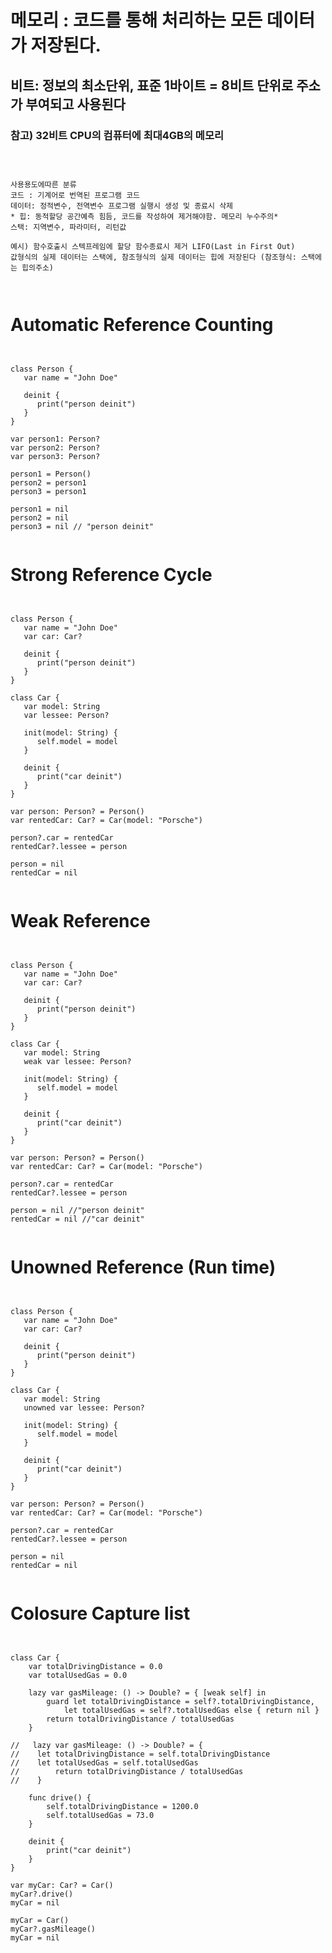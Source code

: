 
# 메모리 :  코드를 통해 처리하는 모든 데이터가 저장된다.

## 비트: 정보의 최소단위, 표준 1바이트 = 8비트 단위로 주소가 부여되고 사용된다

### 참고) 32비트 CPU의 컴퓨터에 최대4GB의 메모리

<pre><code>


사용용도에따른 분류
코드 : 기계어로 번역된 프로그램 코드
데이터: 정적변수, 전역변수 프로그램 실행시 생성 및 종료시 삭제
* 힙: 동적할당 공간예측 힘듬, 코드를 작성하여 제거해야함. 메모리 누수주의*
스택: 지역변수, 파라미터, 리턴값

예시) 함수호출시 스텍프레임에 할당 함수종료시 제거 LIFO(Last in First Out)
값형식의 실제 데이터는 스택에, 참조형식의 실제 데이터는 힙에 저장된다 (참조형식: 스택에는 힙의주소)


</code></pre>

# Automatic Reference Counting

<pre><code>

class Person {
   var name = "John Doe"
   
   deinit {
      print("person deinit")
   }
}

var person1: Person?
var person2: Person?
var person3: Person?

person1 = Person()
person2 = person1
person3 = person1

person1 = nil
person2 = nil
person3 = nil // "person deinit"

</code></pre>

# Strong Reference Cycle

<pre><code>

class Person {
   var name = "John Doe"
   var car: Car?
   
   deinit {
      print("person deinit")
   }
}

class Car {
   var model: String
   var lessee: Person?
   
   init(model: String) {
      self.model = model
   }
   
   deinit {
      print("car deinit")
   }
}

var person: Person? = Person()
var rentedCar: Car? = Car(model: "Porsche")

person?.car = rentedCar
rentedCar?.lessee = person

person = nil
rentedCar = nil

</code></pre>

# Weak Reference

<pre><code>

class Person {
   var name = "John Doe"
   var car: Car?
   
   deinit {
      print("person deinit")
   }
}

class Car {
   var model: String
   weak var lessee: Person?
   
   init(model: String) {
      self.model = model
   }
   
   deinit {
      print("car deinit")
   }
}

var person: Person? = Person()
var rentedCar: Car? = Car(model: "Porsche")

person?.car = rentedCar
rentedCar?.lessee = person

person = nil //"person deinit"
rentedCar = nil //"car deinit"

</code></pre>

# Unowned Reference (Run time)

<pre><code>

class Person {
   var name = "John Doe"
   var car: Car?
   
   deinit {
      print("person deinit")
   }
}

class Car {
   var model: String
   unowned var lessee: Person?
   
   init(model: String) {
      self.model = model
   }
   
   deinit {
      print("car deinit")
   }
}

var person: Person? = Person()
var rentedCar: Car? = Car(model: "Porsche")

person?.car = rentedCar
rentedCar?.lessee = person

person = nil
rentedCar = nil

</code></pre>

# Colosure Capture list

<pre><code>

class Car {
    var totalDrivingDistance = 0.0
    var totalUsedGas = 0.0
    
    lazy var gasMileage: () -> Double? = { [weak self] in
        guard let totalDrivingDistance = self?.totalDrivingDistance,
            let totalUsedGas = self?.totalUsedGas else { return nil }
        return totalDrivingDistance / totalUsedGas
    }
    
//   lazy var gasMileage: () -> Double? = {
//    let totalDrivingDistance = self.totalDrivingDistance
//    let totalUsedGas = self.totalUsedGas
//        return totalDrivingDistance / totalUsedGas
//    }
    
    func drive() {
        self.totalDrivingDistance = 1200.0
        self.totalUsedGas = 73.0
    }
    
    deinit {
        print("car deinit")
    }
}

var myCar: Car? = Car()
myCar?.drive()
myCar = nil

myCar = Car()
myCar?.gasMileage()
myCar = nil

</code></pre>
